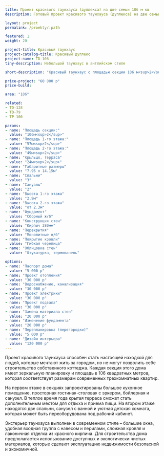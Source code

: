 ```yaml
---
title: Проект красивого таунхауса (дуплекса) на две семьи 106 м кв
description: Готовый проект красивого таунхауса (дуплекса) на две семьи, из кирпича, газобетона или пеноблока. Площадь секции&#58; 106 м.кв.

layout: project
permalink: /proekty/:path

featured: 1
weight: 20

project-title: Красивый таунхаус
project-catalog-title: Красивый дуплекс
project-name: TD-106
tiny-description: Небольшой таунхаус в английском стиле

short-description: "Красивый таунхаус с площадью секции 106 м<sup>2</sup>, площадь которого соответствует трехкомнатной квартире. Экономный вариант для тех, кто любит природу, но нуждается в обществе людей со схожими социальным статусом и взглядами на жизнь. Крытая терраса выходит на задний дворик и подарит вам прекрасные летние вечера, а при отличной погоде там можно собраться всей семьей или пригласить друзей."

price-project: "60 000 р"
price-build:

area: "106"

related:
- TD-128
- TD-79
- TP-100

params:
- name: "Площадь секции:"
  value: "106м<sup>2</sup>"
- name: "Площадь 1-го этажа:"
  value: "57м<sup>2</sup>"
- name: "Площадь 2-го этажа:"
  value: "49м<sup>2</sup>"
- name: "Крыльцо, терраса"
  value: "24м<sup>2</sup>"
- name: "Габаритные размеры"
  value: "7.95 x 14.15м"
- name: "Спальни"
  value: "3"
- name: "Санузлы"
  value: "2"
- name: "Высота 1-го этажа"
  value: "2.9м"
- name: "Высота 2-го этажа"
  value: "от 2.3м"
- name: "Фундамент"
  value: "Сборный ж/б"
- name: "Конструкция стен"
  value: "Кирпич 380мм"
- name: "Перекрытия"
  value: "Монолитные ж/б"
- name: "Покрытие кровли"
  value: "Гибкая черепица"
- name: "Облицовка стен"
  value: "Штукатурка, термопанель"

options:
- name: "Паспорт дома"
  value: "5 000 р"
- name: "Проект отопления"
  value: "30 000 р"
- name: "Водоснабжение, канализация"
  value: "30 000 р"
- name: "Проект электрики"
  value: "30 000 р"
- name: "Проект подвала"
  value: "30 000 р"
- name: "Замена материала стен"
  value: "20 000 р"
- name: "Изменение фундамента"
  value: "20 000 р"
- name: "Перепланировка (перегородки)"
  value: "5 000 р"
- name: "Дизайн интерьера"
  value: "120 000 р"
---
```

Проект красивого таунхауса способен стать настоящей находкой для людей, которые мечтают жить за городом, но не могут позволить себе строительство собственного коттеджа. Каждая секция этого дома имеет зеркальную планировку и площадь в 106 квадратных метров, которая соответствует размерам современных трехкомнатных квартир.

На первом этаже в секциях запроектированы большое кухонное помещение, просторная гостиная-столовая с эркером, бойлерная и санузел. В теплое время года крытая терраса сможет стать дополнительным местом для отдыха и приема пищи. На втором этаже находятся две спальни, санузел с ванной и уютная детская комната, которая может быть переоборудована под рабочий кабинет.

Экстерьер таунхауса выполнен в современном стиле – большие окна, удобная входная группа с навесом и перилами, сложная кровля и лаконичная отделка из красного кирпича. Для строительства дома предполагается использование доступных и экологически чистых материалов, которые сделают эксплуатацию недвижимости безопасной и экономичной.